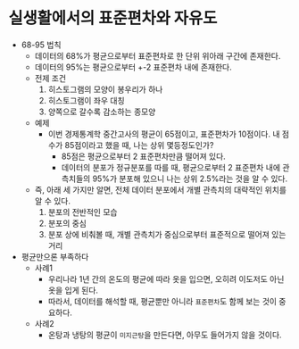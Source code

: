 # 실생활에서의 표준편차와 자유도
- 68-95 법칙
    - 데이터의 68%가 평균으로부터 표준편차로 한 단위 위아래 구간에 존재한다.
    - 데이터의 95%는 평균으로부터 +-2 표준편차 내에 존재한다.
    - 전제 조건
        1. 히스토그램의 모양이 봉우리가 하나
        2. 히스토그램이 좌우 대칭
        3. 양쪽으로 갈수록 감소하는 종모양
    - 예제
        - 이번 경제통계학 중간고사의 평균이 65점이고, 표준편차가 10점이다. 내 점수가 85점이라고 했을 때, 나는 상위 몇등정도인가?
            - 85점은 평균으로부터 2 표준편차만큼 떨어져 있다.
            - 데이터의 분포가 정규분포를 따를 때, 평균으로부터 2 표준편차 내에 관측치들의 95%가 분포해 있으니 나는 상위 2.5%라는 것을 알 수 있다.
    - 즉, 아래 세 가지만 알면, 전체 데이터 분포에서 개별 관측치의 대략적인 위치를 알 수 있다.
        1. 분포의 전반적인 모습
        2. 분포의 중심
        3. 분포 상에 비춰볼 때, 개별 관측치가 중심으로부터 표준적으로 떨어져 있는 거리
- 평균만으론 부족하다
    - 사례1
        - 우리나라 1년 간의 온도의 평균에 따라 옷을 입으면, 오히려 이도저도 아닌 옷을 입게 된다.
        - 따라서, 데이터를 해석할 때, 평균뿐만 아니라 `표준편차`도 함께 보는 것이 중요하다.
    - 사례2
        - 온탕과 냉탕의 평균이 `미지근탕`을 만든다면, 아무도 들어가지 않을 것이다.

